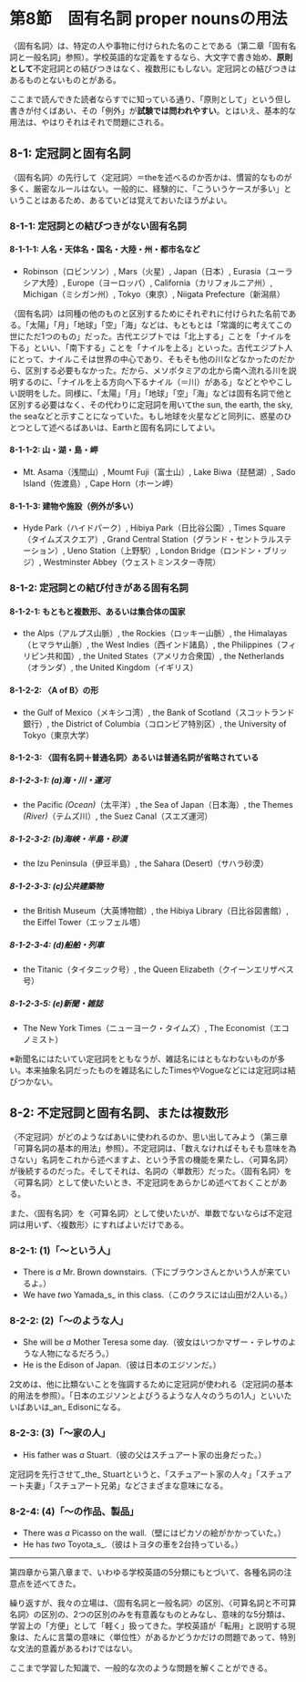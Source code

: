 # 第8節　固有名詞 proper nounsの用法
〈固有名詞〉は、特定の人や事物に付けられた名のことである（第二章「固有名詞と一般名詞」参照）。学校英語的な定義をするなら、大文字で書き始め、**原則として**不定冠詞との結びつきはなく、複数形にもしない。定冠詞との結びつきはあるものとないものとがある。

ここまで読んできた読者ならすでに知っている通り、「原則として」という但し書きが付くばあい、その「例外」が**試験では問われやすい**。とはいえ、基本的な用法は、やはりそれはそれで問題にされる。

## 8-1: 定冠詞と固有名詞
〈固有名詞〉の先行して〈定冠詞〉＝theを述べるのか否かは、慣習的なものが多く、厳密なルールはない。一般的に、経験的に、「こういうケースが多い」ということはあるため、あるていどは覚えておいたほうがよい。

### 8-1-1: 定冠詞との結びつきがない固有名詞
#### 8-1-1-1: 人名・天体名・国名・大陸・州・都市名など
- Robinson（ロビンソン）, Mars（火星）, Japan（日本）, Eurasia（ユーラシア大陸）, Europe（ヨーロッパ）, California（カリフォルニア州）, Michigan（ミシガン州）, Tokyo（東京）, Niigata Prefecture（新潟県）

〈固有名詞〉は同種の他のものと区別するためにそれぞれに付けられた名前である。「太陽」「月」「地球」「空」「海」などは、もともとは「常識的に考えてこの世にただ1つのもの」だった。古代エジプトでは「北上する」ことを「ナイルを下る」といい、「南下する」ことを「ナイルを上る」といった。古代エジプト人にとって、ナイルこそは世界の中心であり、そもそも他の川などなかったのだから、区別する必要もなかった。だから、メソポタミアの北から南へ流れる川を説明するのに、「ナイルを上る方向へ下るナイル（＝川）がある」などとややこしい説明をした。同様に、「太陽」「月」「地球」「空」「海」などは固有名詞で他と区別する必要はなく、その代わりに定冠詞を用いてthe sun, the earth, the sky, the seaなどと示すことになっていた。もし地球を火星などと同列に、惑星のひとつとして述べるばあいは、Earthと固有名詞にしてよい。

#### 8-1-1-2: 山・湖・島・岬
- Mt. Asama（浅間山）, Moumt Fuji（富士山）, Lake Biwa（琵琶湖）, Sado Island（佐渡島）, Cape Horn（ホーン岬）

#### 8-1-1-3: 建物や施設（例外が多い）
- Hyde Park（ハイドパーク）, Hibiya Park（日比谷公園）, Times Square（タイムズスクエア）, Grand Central Station（グランド・セントラルステーション）, Ueno Station（上野駅）, London Bridge（ロンドン・ブリッジ）, Westminster Abbey（ウェストミンスター寺院）

### 8-1-2: 定冠詞との結び付きがある固有名詞
#### 8-1-2-1: もともと複数形、あるいは集合体の国家
- the Alps（アルプス山脈）, the Rockies（ロッキー山脈）, the Himalayas（ヒマラヤ山脈）, the West Indies（西インド諸島）, the Philippines（フィリピン共和国）, the United States（アメリカ合衆国）, the Netherlands（オランダ）, the United Kingdom（イギリス）

#### 8-1-2-2: 〈A of B〉の形
- the Gulf of Mexico（メキシコ湾）, the Bank of Scotland（スコットランド銀行）, the District of Columbia（コロンビア特別区）, the University of Tokyo（東京大学）

#### 8-1-2-3: 〈固有名詞＋普通名詞〉あるいは普通名詞が省略されている
##### 8-1-2-3-1: (a)海・川・運河
- the Pacific _(Ocean)_（太平洋）, the Sea of Japan（日本海）, the Themes _(River)_（テムズ川）, the Suez Canal（スエズ運河）

##### 8-1-2-3-2: (b)海峡・半島・砂漠
- the Izu Peninsula（伊豆半島）, the Sahara (Desert)（サハラ砂漠）

##### 8-1-2-3-3: (c)公共建築物
- the British Museum（大英博物館）, the Hibiya Library（日比谷図書館）, the Eiffel Tower（エッフェル塔）

##### 8-1-2-3-4: (d)船舶・列車
- the Titanic（タイタニック号）, the Queen Elizabeth（クイーンエリザベス号）

##### 8-1-2-3-5: (e)新聞・雑誌
- The New York Times（ニューヨーク・タイムズ）, The Economist（エコノミスト）

※新聞名にはたいてい定冠詞をともなうが、雑誌名にはともなわないものが多い。本来抽象名詞だったものを雑誌名にしたTimesやVogueなどには定冠詞は結びつかない。

## 8-2: 不定冠詞と固有名詞、または複数形
〈不定冠詞〉がどのようなばあいに使われるのか、思い出してみよう（第三章「可算名詞の基本的用法」参照）。不定冠詞は、「数えなければそもそも意味を為さない」名詞をこれから述べますよ、という予言の機能を果たし、〈可算名詞〉が後続するのだった。そしてそれは、名詞の〈単数形〉だった。〈固有名詞〉を〈可算名詞〉として使いたいとき、不定冠詞をあらかじめ述べておくことがある。

また、〈固有名詞〉を〈可算名詞〉として使いたいが、単数でないならば不定冠詞は用いず、〈複数形〉にすればよいだけである。

### 8-2-1: (1)「～という人」
- There is _a_ Mr. Brown downstairs.（下にブラウンさんとかいう人が来ているよ。）
- We have _two_ Yamada_s_ in this class.（このクラスには山田が2人いる。）

### 8-2-2: (2)「～のような人」
- She will be _a_ Mother Teresa some day.（彼女はいつかマザー・テレサのような人物になるだろう。）
- He is the Edison of Japan.（彼は日本のエジソンだ。）

2文めは、他に比類ないことを強調するために定冠詞が使われる（定冠詞の基本的用法を参照）。「日本のエジソンとよびうるような人々のうちの1人」といいたいばあいは_an_ Edisonになる。

### 8-2-3: (3)「～家の人」
- His father was _a_ Stuart.（彼の父はスチュアート家の出身だった。）

定冠詞を先行させて_the_ Stuartというと、「スチュアート家の人々」「スチュアート夫妻」「スチュアート兄弟」などさまざまな意味になる。

### 8-2-4: (4)「～の作品、製品」
- There was _a_ Picasso on the wall.（壁にはピカソの絵がかかっていた。）
- He has _two_ Toyota_s_.（彼はトヨタの車を2台持っている。）

----
第四章から第八章まで、いわゆる学校英語の5分類にもとづいて、各種名詞の注意点を述べてきた。

繰り返すが、我々の立場は、〈固有名詞と一般名詞〉の区別、〈可算名詞と不可算名詞〉の区別の、2つの区別のみを有意義なものとみなし、意味的な5分類は、学習上の「方便」として「軽く」扱ってきた。学校英語が「転用」と説明する現象は、たんに言葉の意味に〈単位性〉があるかどうかだけの問題であって、特別な文法的意義があるわけではない。

ここまで学習した知識で、一般的な次のような問題を解くことができる。
